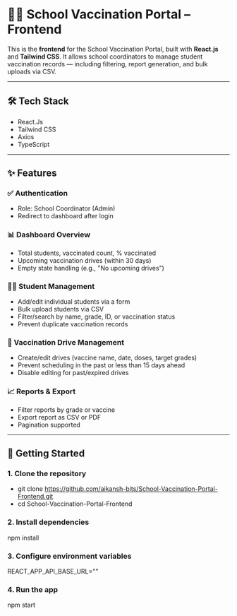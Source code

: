 # 🧑‍🎓 School Vaccination Portal – Frontend

This is the **frontend** for the School Vaccination Portal, built with **React.js** and **Tailwind CSS**. It allows school coordinators to manage student vaccination records — including filtering, report generation, and bulk uploads via CSV.

---

## 🛠 Tech Stack

- React.Js
- Tailwind CSS
- Axios
- TypeScript

---

## ✨ Features

### ✅ Authentication

- Role: School Coordinator (Admin)
- Redirect to dashboard after login

### 📊 Dashboard Overview

- Total students, vaccinated count, % vaccinated
- Upcoming vaccination drives (within 30 days)
- Empty state handling (e.g., "No upcoming drives")

### 👨‍🎓 Student Management

- Add/edit individual students via a form
- Bulk upload students via CSV
- Filter/search by name, grade, ID, or vaccination status
- Prevent duplicate vaccination records

### 💉 Vaccination Drive Management

- Create/edit drives (vaccine name, date, doses, target grades)
- Prevent scheduling in the past or less than 15 days ahead
- Disable editing for past/expired drives

### 📈 Reports & Export

- Filter reports by grade or vaccine
- Export report as CSV or PDF
- Pagination supported

---

## 🚀 Getting Started

### 1. Clone the repository

- git clone https://github.com/aikansh-bits/School-Vaccination-Portal-Frontend.git
- cd School-Vaccination-Portal-Frontend

### 2. Install dependencies

npm install

### 3. Configure environment variables

REACT_APP_API_BASE_URL=""

### 4. Run the app

npm start
